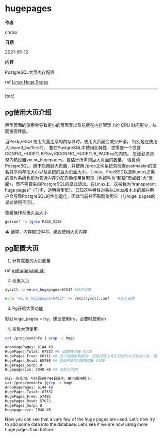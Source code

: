 # hugepages

**作者**

chrisx

**日期**

2021-05-12

**内容**

PostgreSQL大页内存配置

ref [Linux Huge Pages](https://www.postgresql.org/docs/13/kernel-resources.html)

----

[toc]

## pg使用大页介绍

巨型页面的使用会导致更小的页面表以及花费在内存管理上的 CPU 时间更少，从而提高性能。

当PostgreSQL使用大量连续的内存块时，使用大页面会减少开销， 特别是在使用大shared_buffers时。 要在PostgreSQL中使用此特性，您需要一个包含 CONFIG_HUGETLBFS=y和CONFIG_HUGETLB_PAGE=y的内核。 您还必须调整内核设置vm.nr_hugepages。要估计所需的巨大页面的数量， 请启动PostgreSQL，而不启用巨大页面，并使用 /proc文件系统来检查postmaster的匿名共享内存段大小以及系统的巨大页面大小。
Linux、FreeBSD以及Illumos之类的操作系统也能为普通内存分配自动使用巨型页（也被称为“超级”页或者“大”页面），而不需要来自PostgreSQL的显式请求。在Linux上，这被称为“transparent huge pages”（THP，透明巨型页）。已知这种特性对某些Linux版本上的某些用户会导致PostgreSQL的性能退化，因此当前并不鼓励使用它（与huge_pages的显式使用不同）。

<!--
Linux默认使用大小为4K的内存页。
页面是分配给一个进程的一块内存，一个进程可能拥有多个页面，这取决于它对内存的要求。进程需要的内存越多，分配给它的页面就越多。
操作系统持有一个分配给进程的页面的表。CPU和操作系统必须记住哪个页面属于哪个进程，以及它存储在哪里。显然，页面越多，查找内存映射位置所需的时间就越长。
因此，大页面使得使用大量内存的同时减少开销成为可能。

使用大页面之后，页面查找次数更少，页面错误更少，通过更大的缓冲区读取/写入操作更快，这样就提升了数据库的性能。

-->

查看操作系统页面大小

```sh
getconf -a |grep PAGE_SIZE
```

:warning: 通常，内存超过64G，建议使用大页内存

<!--
以下是关于HugePage的说明和解释：

When a process uses some memory, the CPU is marking the RAM as used by that process. For efficiency, the CPU allocate RAM by chunks of 4K bytes (it's the default value on many platforms). Those chunks are named pages. Those pages can be swapped to disk, etc.
Since the process address space are virtual, the CPU and the operating system have to remember which page belong to which process, and where it is stored. Obviously, the more pages you have, the more time it takes to find where the memory is mapped. When a process uses 1GB of memory, that's 262144 entries to look up (1GB / 4K). If one Page Table Entry consume 8bytes, that's 2MB (262144 * 8) to look-up.
Most current CPU architectures support bigger pages (so the CPU/OS have less entries to look-up), those are named Huge pages (on Linux), Super Pages (on BSD) or Large Pages (on Windows), but it all the same thing.

From <https://www.eygle.com/archives/2011/12/hugepageshugetl.html>
-->

## pg配置大页

1. 计算需要的大页数量

ref [gethugepage.sh](../lib/sh/gethugepage.sh)

2. 设置大页

```bash
sysctl -w vm.nr_hugepages=67537 #临时设置

echo 'vm.nr_hugepages=67537' >> /etc/sysctl.conf    #永久设置
```

3. Pg开启大页功能

默认huge_pages = try，建议使用try，必要时使用on

<!--Now set the parameter huge_pages “on” in $PGDATA/postgresql.conf and restart the server.-->

4. 查看大页使用

```bash
cat /proc/meminfo | grep -i huge

AnonHugePages: 6144 kB
HugePages_Total: 67537 ## 设置的HUGE PAGE
HugePages_Free: 66117 ## 这个是当前剩余的，但是实际上真正可用的并没有这么多，因为被PG锁定了65708个大页
HugePages_Rsvd: 65708 ## 启动PG时申请的HUGE PAGE
HugePages_Surp: 0
Hugepagesize: 2048 kB ## 当前大页2M

执行一些查询，可以看到Free会变小。被PG使用掉了。
cat /proc/meminfo |grep -i huge
AnonHugePages: 6144 kB
HugePages_Total: 67537
HugePages_Free: 57482
HugePages_Rsvd: 57073
HugePages_Surp: 0
Hugepagesize: 2048 kB
```

Now you can see that a very few of the huge pages are used. Let’s now try to add some data into the database.
Let’s see if we are now using more huge pages than before.
